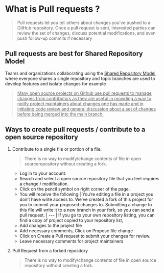 # What is Pull requests ?
>  Pull requests let you tell others about changes you've pushed to a GitHub repository. Once a pull request is sent, interested parties can review the set of changes, discuss potential modifications, and even push follow-up commits if necessary

## Pull requests are best for Shared Repository Model
  Teams and organizations collaborating using the [Shared Repository Model](https://help.github.com/articles/using-pull-requests#article-platform-nav), where everyone shares a single repository and topic branches are used to develop features and isolate changes for example

> <ins> Many open source projects on Github use pull requests to manage changes from contributors as they are useful in providing a way to notify project maintainers about changes one has made and in initiating code review and general discussion about a set of changes before being merged into the main branch.</ins>   

## Ways to create pull requests / contribute to a open source repository
1. Contribute to a single file or portion of a file.
     > There is no way to modify/change contents of file in open sourcerepository without creating a fork.

    - Log in to your account.
    - Search and select a open source repository file that you feel requires a change / modification.
    - Click on the pencil symbol on right corner of the page.
    - You will receive the following 
        | You’re editing a file in a project you don’t have write access to. We’ve created a fork of this project for you to commit your proposed changes to. Submitting a change to this file will write it to a new branch in your fork, so you can send a pull request.
        | --- |
     If you go to your own repository listing, you can find a copy of project copied to your repository list,
     - Add changes to the project file
     - Add necessary comments, Click on Propose file change
     - Click on Create a Pull request to submit your changes for review.
     - Leave necessary comments for project maintainers





2. Pull Request from a forked repository
    > There is no way to modify/change contents of file in open source repository without creating a fork.

   
